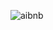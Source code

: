 ![aibnb](https://user-images.githubusercontent.com/44880379/72170145-18683f80-33af-11ea-8fff-97756b7f4afd.png)
